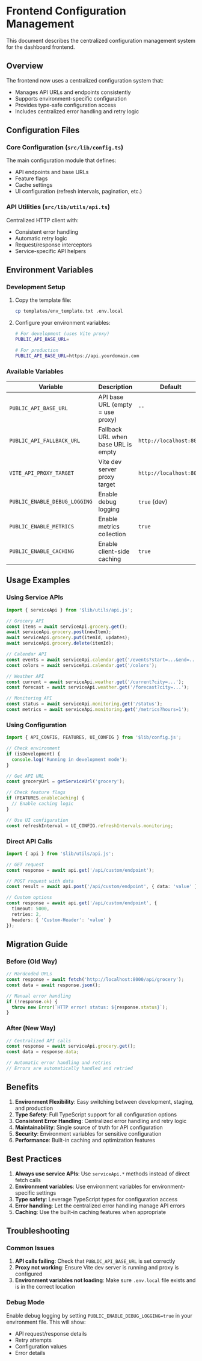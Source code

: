 # Frontend Configuration Management

This document describes the centralized configuration management system for the dashboard frontend.

## Overview

The frontend now uses a centralized configuration system that:

- Manages API URLs and endpoints consistently
- Supports environment-specific configuration
- Provides type-safe configuration access
- Includes centralized error handling and retry logic

## Configuration Files

### Core Configuration (`src/lib/config.ts`)

The main configuration module that defines:

- API endpoints and base URLs
- Feature flags
- Cache settings
- UI configuration (refresh intervals, pagination, etc.)

### API Utilities (`src/lib/utils/api.ts`)

Centralized HTTP client with:

- Consistent error handling
- Automatic retry logic
- Request/response interceptors
- Service-specific API helpers

## Environment Variables

### Development Setup

1. Copy the template file:

   ```bash
   cp templates/env_template.txt .env.local
   ```

2. Configure your environment variables:

   ```bash
   # For development (uses Vite proxy)
   PUBLIC_API_BASE_URL=
   
   # For production
   PUBLIC_API_BASE_URL=https://api.yourdomain.com
   ```

### Available Variables

| Variable | Description | Default |
|----------|-------------|---------|
| `PUBLIC_API_BASE_URL` | API base URL (empty = use proxy) | `''` |
| `PUBLIC_API_FALLBACK_URL` | Fallback URL when base URL is empty | `http://localhost:8000` |
| `VITE_API_PROXY_TARGET` | Vite dev server proxy target | `http://localhost:8000` |
| `PUBLIC_ENABLE_DEBUG_LOGGING` | Enable debug logging | `true` (dev) |
| `PUBLIC_ENABLE_METRICS` | Enable metrics collection | `true` |
| `PUBLIC_ENABLE_CACHING` | Enable client-side caching | `true` |

## Usage Examples

### Using Service APIs

```typescript
import { serviceApi } from '$lib/utils/api.js';

// Grocery API
const items = await serviceApi.grocery.get();
await serviceApi.grocery.post(newItem);
await serviceApi.grocery.put(itemId, updates);
await serviceApi.grocery.delete(itemId);

// Calendar API
const events = await serviceApi.calendar.get('/events?start=...&end=...');
const colors = await serviceApi.calendar.get('/colors');

// Weather API
const current = await serviceApi.weather.get('/current?city=...');
const forecast = await serviceApi.weather.get('/forecast?city=...');

// Monitoring API
const status = await serviceApi.monitoring.get('/status');
const metrics = await serviceApi.monitoring.get('/metrics?hours=1');
```

### Using Configuration

```typescript
import { API_CONFIG, FEATURES, UI_CONFIG } from '$lib/config.js';

// Check environment
if (isDevelopment) {
  console.log('Running in development mode');
}

// Get API URL
const groceryUrl = getServiceUrl('grocery');

// Check feature flags
if (FEATURES.enableCaching) {
  // Enable caching logic
}

// Use UI configuration
const refreshInterval = UI_CONFIG.refreshIntervals.monitoring;
```

### Direct API Calls

```typescript
import { api } from '$lib/utils/api.js';

// GET request
const response = await api.get('/api/custom/endpoint');

// POST request with data
const result = await api.post('/api/custom/endpoint', { data: 'value' });

// Custom options
const response = await api.get('/api/custom/endpoint', {
  timeout: 5000,
  retries: 2,
  headers: { 'Custom-Header': 'value' }
});
```

## Migration Guide

### Before (Old Way)

```typescript
// Hardcoded URLs
const response = await fetch('http://localhost:8000/api/grocery');
const data = await response.json();

// Manual error handling
if (!response.ok) {
  throw new Error(`HTTP error! status: ${response.status}`);
}
```

### After (New Way)

```typescript
// Centralized API calls
const response = await serviceApi.grocery.get();
const data = response.data;

// Automatic error handling and retries
// Errors are automatically handled and retried
```

## Benefits

1. **Environment Flexibility**: Easy switching between development, staging, and production
2. **Type Safety**: Full TypeScript support for all configuration options
3. **Consistent Error Handling**: Centralized error handling and retry logic
4. **Maintainability**: Single source of truth for API configuration
5. **Security**: Environment variables for sensitive configuration
6. **Performance**: Built-in caching and optimization features

## Best Practices

1. **Always use service APIs**: Use `serviceApi.*` methods instead of direct fetch calls
2. **Environment variables**: Use environment variables for environment-specific settings
3. **Type safety**: Leverage TypeScript types for configuration access
4. **Error handling**: Let the centralized error handling manage API errors
5. **Caching**: Use the built-in caching features when appropriate

## Troubleshooting

### Common Issues

1. **API calls failing**: Check that `PUBLIC_API_BASE_URL` is set correctly
2. **Proxy not working**: Ensure Vite dev server is running and proxy is configured
3. **Environment variables not loading**: Make sure `.env.local` file exists and is in the correct location

### Debug Mode

Enable debug logging by setting `PUBLIC_ENABLE_DEBUG_LOGGING=true` in your environment file. This will show:

- API request/response details
- Retry attempts
- Configuration values
- Error details
